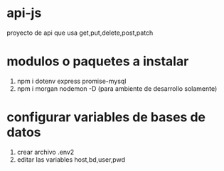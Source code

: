 # api-js
proyecto de api que usa get,put,delete,post,patch

# modulos o paquetes a instalar
1. npm i dotenv express promise-mysql
1. npm i morgan nodemon -D (para ambiente de desarrollo solamente)

# configurar variables de bases de datos
1. crear archivo .env2
1. editar las variables host,bd,user,pwd
